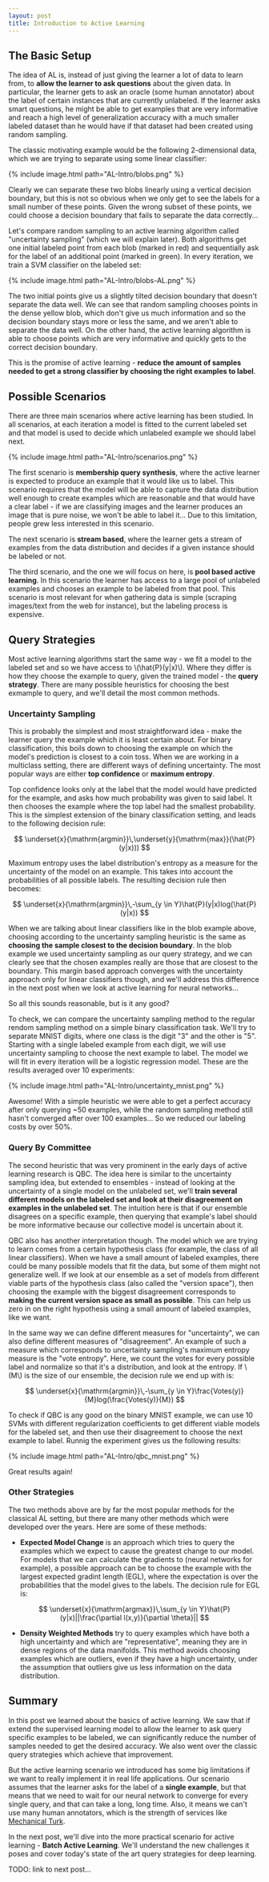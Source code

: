 ```yaml
---
layout: post
title: Introduction to Active Learning
---
```

## The Basic Setup
The idea of AL is, instead of just giving the learner a lot of data to learn from, to **allow the learner to ask questions** about the given data. In particular, the learner gets to ask an oracle (some human annotator) about the label of certain instances that are currently unlabeled. If the learner asks smart questions, he might be able to get examples that are very informative and reach a high level of generalization accuracy with a much smaller labeled dataset than he would have if that dataset had been created using random sampling.

The classic motivating example would be the following 2-dimensional data, which we are trying to separate using some linear classifier:

{% include image.html path="AL-Intro/blobs.png" %}

Clearly we can separate these two blobs linearly using a vertical decision boundary, but this is not so obvious when we only get to see the labels for a small number of these points. Given the wrong subset of these points, we could choose a decision boundary that fails to separate the data correctly...

Let's compare random sampling to an active learning algorithm called "uncertainty sampling" (which we will explain later). Both algorithms get one initial labeled point from each blob (marked in red) and sequentially ask for the label of an additional point (marked in green). In every iteration, we train a SVM classifier on the labeled set:

{% include image.html path="AL-Intro/blobs-AL.png" %}

The two initial points give us a slightly tilted decision boundary that doesn't separate the data well. We can see that random sampling chooses points in the dense yellow blob, which don't give us much information and so the decision boundary stays more or less the same, and we aren't able to separate the data well. On the other hand, the active learning algorithm is able to choose points which are very informative and quickly gets to the correct decision boundary.

This is the promise of active learning - **reduce the amount of samples needed to get a strong classifier by choosing the right examples to label**. 


## Possible Scenarios

There are three main scenarios where active learning has been studied. In all scenarios, at each iteration a model is fitted to the current labeled set and that model is used to decide which unlabeled example we should label next.

{% include image.html path="AL-Intro/scenarios.png" %}

The first scenario is **membership query synthesis**, where the active learner is expected to produce an example that it would like us to label. This scenario requires that the model will be able to capture the data distribution well enough to create examples which are reasonable and that would have a clear label - if we are classifying images and the learner produces an image that is pure noise, we won't be able to label it... Due to this limitation, people grew less interested in this scenario.

The next scenario is **stream based**, where the learner gets a stream of examples from the data distribution and decides if a given instance should be labeled or not.

The third scenario, and the one we will focus on here, is **pool based active learning**. In this scenario the learner has access to a large pool of unlabeled examples and chooses an example to be labeled from that pool. This scenario is most relevant for when gathering data is simple (scraping images/text from the web for instance), but the labeling process is expensive.


## Query Strategies
Most active learning algorithms start the same way - we fit a model to the labeled set and so we have access to \\(\hat{P}(y|x)\\). Where they differ is how they choose the example to query, given the trained model - the **query strategy**. There are many possible heuristics for choosing the best exmample to query, and we'll detail the most common methods.

### Uncertainty Sampling
This is probably the simplest and most straightforward idea - make the learner query the example which it is least certain about. For binary classification, this boils down to choosing the example on which the model's prediction is closest to a coin toss. When we are working in a multiclass setting, there are different ways of defining uncertainty. The most popular ways are either **top confidence** or **maximum entropy**.

Top confidence looks only at the label that the model would have predicted for the example, and asks how much probability was given to said label. It then chooses the example where the top label had the smallest probability. This is the simplest extension of the binary classification setting, and leads to the following decision rule:

$$ \underset{x}{\mathrm{argmin}}\,\underset{y}{\mathrm{max}}(\hat{P}(y|x))) $$

Maximum entropy uses the label distribution's entropy as a measure for the uncertainty of the model on an example. This takes into account the probabilities of all possible labels. The resulting decision rule then becomes: 

$$ \underset{x}{\mathrm{argmin}}\,-\sum_{y \in Y}\hat{P}(y|x)log(\hat{P}(y|x)) $$

When we are talking about linear classifiers like in the blob example above, choosing according to the uncertainty sampling heuristic is the same as **choosing the sample closest to the decision boundary**. In the blob example we used uncertainty sampling as our query strategy, and we can clearly see that the chosen examples really are those that are closest to the boundary. This margin based approach converges with the uncertainty approach only for linear classifiers though, and we'll address this difference in the next post when we look at active learning for neural networks...

So all this sounds reasonable, but is it any good?

To check, we can compare the uncertainty sampling method to the regular rendom sampling method on a simple binary classification task. We'll try to separate MNIST digits, where one class is the digit "3" and the other is "5". Starting with a single labeled example from each digit, we will use uncertainty sampling to choose the next example to label. The model we will fit in every iteration will be a logistic regression model. These are the results averaged over 10 experiments:

{% include image.html path="AL-Intro/uncertainty_mnist.png" %}

Awesome! With a simple heuristic we were able to get a perfect accuracy after only querying ~50 examples, while the random sampling method still hasn't converged after over 100 examples... So we reduced our labeling costs by over 50%.

### Query By Committee
The second heuristic that was very prominent in the early days of active learning research is QBC. The idea here is similar to the uncertainty sampling idea, but extended to ensembles - instead of looking at the uncertainty of a single model on the unlabeled set, we'll **train several different models on the labeled set and look at their disagreement on examples in the unlabeled set**. The intuition here is that if our ensemble disagrees on a specific example, then querying that example's label should be more informative because our collective model is uncertain about it.

QBC also has another interpretation though. The model which we are trying to learn comes from a certain hypothesis class (for example, the class of all linear classifiers). When we have a small amount of labeled examples, there could be many possible models that fit the data, but some of them might not generalize well. If we look at our ensemble as a set of models from different viable parts of the hypothesis class (also called the "version space"), then choosing the example with the biggest disagreement corresponds to **making the current version space as small as possible**. This can help us zero in on the right hypothesis using a small amount of labeled examples, like we want.

In the same way we can define different measures for "uncertainty", we can also define different measures of "disagreement". An example of such a measure which corresponds to uncertainty sampling's maximum entropy measure is the "vote entropy". Here, we count the votes for every possible label and normalize so that it's a distribution, and look at the entropy. If \\(M\\) is the size of our ensemble, the decision rule we end up with is:

$$ \underset{x}{\mathrm{argmin}}\,-\sum_{y \in Y}\frac{Votes(y)}{M}log(\frac{Votes(y)}{M}) $$

To check if QBC is any good on the binary MNIST example, we can use 10 SVMs with different regularization coefficients to get different viable models for the labeled set, and then use their disagreement to choose the next example to label. Runnig the experiment gives us the following results:

{% include image.html path="AL-Intro/qbc_mnist.png" %}

Great results again!

### Other Strategies
The two methods above are by far the most popular methods for the classical AL setting, but there are many other methods which were developed over the years. Here are some of these methods:

- **Expected Model Change** is an approach which tries to query the examples which we expect to cause the greatest change to our model. For models that we can calculate the gradients to (neural networks for example), a possible approach can be to choose the example with the largest expected gradint length (EGL), where the expectation is over the probabilities that the model gives to the labels. The decision rule for EGL is:

$$ \underset{x}{\mathrm{argmax}}\,\sum_{y \in Y}\hat{P}(y|x)||\frac{\partial l(x,y)}{\partial \theta}|| $$

- **Density Weighted Methods** try to query examples which have both a high uncertainty and which are "representative", meaning they are in dense regions of the data manifolds. This method avoids choosing examples which are outliers, even if they have a high uncertainty, under the assumption that outliers give us less information on the data distribution.

## Summary

In this post we learned about the basics of active learning. We saw that if extend the supervised learning model to allow the learner to ask query specific examples to be labeled, we can significantly reduce the number of samples needed to get the desired accuracy. We also went over the classic query strategies which achieve that improvement.

But the active learning scenario we introduced has some big limitations if we want to really implement it in real life applications. Our scenario assumes that the learner asks for the label of a **single example**, but that means that we need to wait for our neural network to converge for every single query, and that can take a long, long time. Also, it means we can't use many human annotators, which is the strength of services like [Mechanical Turk][turk].

In the next post, we'll dive into the more practical scenario for active learning - **Batch Active Learning**. We'll understand the new challenges it poses and cover today's state of the art query strategies for deep learning.


TODO: link to next post...


[turk]: https://www.mturk.com/
